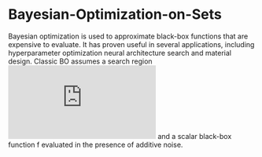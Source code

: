 # Bayesian-Optimization-on-Sets

Bayesian optimization is used to approximate black-box functions that are expensive to evaluate. It has proven useful in several applications, including hyperparameter optimization neural architecture search and material design. Classic BO assumes a search region ![equation](https://latex.codecogs.com/gif.latex?X%20%5Csubset%20%5Cmathcal%7BR%7D%5E%7Bd%7D) and a scalar black-box function f evaluated in the presence of additive noise. 
